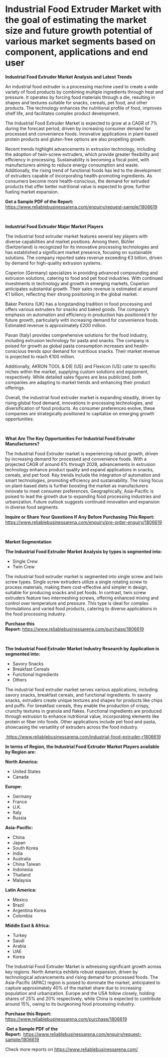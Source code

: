 <p><h1>Industrial Food Extruder Market with the goal of estimating the market size and future growth potential of various market segments based on component, applications and end user</h1></p><p><strong>Industrial Food Extruder Market Analysis and Latest Trends</strong></p>
<p><p>An industrial food extruder is a processing machine used to create a wide variety of food products by combining multiple ingredients through heat and pressure. It operates by forcing food materials through a die, resulting in shapes and textures suitable for snacks, cereals, pet food, and other products. The technology enhances the nutritional profile of food, improves shelf life, and facilitates complex product development.</p><p>The Industrial Food Extruder Market is expected to grow at a CAGR of 7% during the forecast period, driven by increasing consumer demand for processed and convenience foods. Innovative applications in plant-based protein products and gluten-free options are also propelling growth. </p><p>Recent trends highlight advancements in extrusion technology, including the adoption of twin-screw extruders, which provide greater flexibility and efficiency in processing. Sustainability is becoming a focal point, with manufacturers aiming to reduce energy consumption and waste. Additionally, the rising trend of functional foods has led to the development of extruders capable of incorporating health-promoting ingredients. As consumers become more health-conscious, the demand for extruded products that offer better nutritional value is expected to grow, further fueling market expansion.</p></p>
<p><strong>Get a Sample PDF of the Report:&nbsp;</strong> <a href="https://www.reliablebusinessarena.com/enquiry/request-sample/1806619?utm_campaign=2383&utm_medium=2&utm_source=Github&utm_content=ia&utm_term=20022025&utm_id=industrial-food-extruder">https://www.reliablebusinessarena.com/enquiry/request-sample/1806619</a></p>
<p>&nbsp;</p>
<p><strong>Industrial Food Extruder Major Market Players</strong></p>
<p><p>The industrial food extruder market features several key players with diverse capabilities and market positions. Among them, Bühler (Switzerland) is recognized for its innovative processing technologies and has established a significant market presence, focusing on sustainable solutions. The company reported sales revenue exceeding €3 billion, driven by demand for high-quality extrusion systems.</p><p>Coperion (Germany) specializes in providing advanced compounding and extrusion solutions, catering to food and pet food industries. With continued investments in technology and growth in emerging markets, Coperion anticipates substantial growth. Their sales revenue is estimated at around €1 billion, reflecting their strong positioning in the global market.</p><p>Baker Perkins (UK) has a longstanding tradition in food processing and offers various extruders for snacks and baked goods. The company’s emphasis on automation and efficiency in production has positioned it for future growth, particularly with increasing demand for convenience foods. Estimated revenue is approximately £200 million.</p><p>Pavan (Italy) provides comprehensive solutions for the food industry, including extrusion technology for pasta and snacks. The company is poised for growth as global pasta consumption increases and health-conscious trends spur demand for nutritious snacks. Their market revenue is projected to reach €100 million.</p><p>Additionally, AKRON TOOL & DIE (US) and Flexicon (US) cater to specific niches within the market, supplying custom solutions and equipment, respectively. While detailed sales figures are less publicized, both companies are adapting to market trends and enhancing their product offerings.</p><p>Overall, the industrial food extruder market is expanding steadily, driven by rising global food demand, innovations in processing technologies, and diversification of food products. As consumer preferences evolve, these companies are strategically positioned to capitalize on emerging growth opportunities.</p></p>
<p>&nbsp;</p>
<p><strong>What Are The Key Opportunities For Industrial Food Extruder Manufacturers?</strong></p>
<p><p>The Industrial Food Extruder market is experiencing robust growth, driven by increasing demand for processed and convenience foods. With a projected CAGR of around 6% through 2028, advancements in extrusion technology enhance product quality and expand applications in snacks, cereals, and pet food. Key trends include the integration of automation and smart technologies, promoting efficiency and sustainability. The rising focus on plant-based diets is further boosting the market as manufacturers innovate to meet consumer preferences. Geographically, Asia-Pacific is poised to lead the growth due to expanding food processing industries and urbanization. Future outlook suggests continued innovation and expansion in diverse food segments.</p></p>
<p><strong>Inquire or Share Your Questions If Any Before Purchasing This Report:</strong> <a href="https://www.reliablebusinessarena.com/enquiry/pre-order-enquiry/1806619?utm_campaign=2383&utm_medium=2&utm_source=Github&utm_content=ia&utm_term=20022025&utm_id=industrial-food-extruder">https://www.reliablebusinessarena.com/enquiry/pre-order-enquiry/1806619</a></p>
<p>&nbsp;</p>
<p><strong>Market Segmentation</strong></p>
<p><strong>The Industrial Food Extruder Market Analysis by types is segmented into:</strong></p>
<p><ul><li>Single Crew</li><li>Twin Crew</li></ul></p>
<p><p>The industrial food extruder market is segmented into single screw and twin screw types. Single screw extruders utilize a single rotating screw to process materials, making them cost-effective and simpler in design, suitable for producing snacks and pet foods. In contrast, twin screw extruders feature two intermeshing screws, offering enhanced mixing and control over temperature and pressure. This type is ideal for complex formulations and varied food products, catering to diverse applications in the food processing industry.</p></p>
<p><strong>Purchase this Report:&nbsp;</strong><a href="https://www.reliablebusinessarena.com/purchase/1806619?utm_campaign=2383&utm_medium=2&utm_source=Github&utm_content=ia&utm_term=20022025&utm_id=industrial-food-extruder">https://www.reliablebusinessarena.com/purchase/1806619</a></p>
<p>&nbsp;</p>
<p><strong>The Industrial Food Extruder Market Industry Research by Application is segmented into:</strong></p>
<p><ul><li>Savory Snacks</li><li>Breakfast Cereals</li><li>Functional Ingredients</li><li>Others</li></ul></p>
<p><p>The industrial food extruder market serves various applications, including savory snacks, breakfast cereals, and functional ingredients. In savory snacks, extruders create unique textures and shapes for products like chips and puffs. For breakfast cereals, they enable the production of crispy, crunchy textures in granola and flakes. Functional ingredients are produced through extrusion to enhance nutritional value, incorporating elements like protein or fiber into foods. Other applications include pet food and pasta, showcasing the versatility of extruders across the food industry.</p></p>
<p><a href="https://www.reliablebusinessarena.com/industrial-food-extruder-r1806619?utm_campaign=2383&utm_medium=2&utm_source=Github&utm_content=ia&utm_term=20022025&utm_id=industrial-food-extruder">&nbsp;https://www.reliablebusinessarena.com/industrial-food-extruder-r1806619</a></p>
<p><strong>In terms of Region, the Industrial Food Extruder Market Players available by Region are:</strong></p>
<p>
    <p> <strong> North America: </strong>
        <ul>
            <li>United States</li>
            <li>Canada</li>
        </ul>
        </p> 
    <p> <strong> Europe: </strong>
        <ul>
            <li>Germany</li>
            <li>France</li>
            <li>U.K.</li>
            <li>Italy</li>
            <li>Russia</li>
        </ul>
        </p> 
    <p> <strong> Asia-Pacific: </strong>
        <ul>
            <li>China</li>
            <li>Japan</li>
            <li>South Korea</li>
            <li>India</li>
            <li>Australia</li>
            <li>China Taiwan</li>
            <li>Indonesia</li>
            <li>Thailand</li>
            <li>Malaysia</li>
        </ul>
        </p> 
    <p> <strong> Latin America: </strong>
        <ul>
            <li>Mexico</li>
            <li>Brazil</li>
            <li>Argentina Korea</li>
            <li>Colombia</li>
        </ul>
        </p> 
    <p> <strong> Middle East & Africa: </strong>
        <ul>
            <li>Turkey</li>
            <li>Saudi</li>
            <li>Arabia</li>
            <li>UAE</li>
            <li>Korea</li>
        </ul>
    </p>
    </p>
<p><p>The Industrial Food Extruder Market is witnessing significant growth across key regions. North America exhibits robust expansion, driven by technological advancements and rising demand for processed foods. The Asia-Pacific (APAC) region is poised to dominate the market, anticipated to capture approximately 40% of the market share due to increasing population and urbanization. Europe and the USA follow closely, holding shares of 25% and 20% respectively, while China is expected to contribute around 15%, owing to its burgeoning food processing industry.</p></p>
<p><strong>Purchase this Report: </strong><a href="https://www.reliablebusinessarena.com/purchase/1806619?utm_campaign=2383&utm_medium=2&utm_source=Github&utm_content=ia&utm_term=20022025&utm_id=industrial-food-extruder">https://www.reliablebusinessarena.com/purchase/1806619</a></p>
<p>&nbsp;<strong>Get a Sample PDF of the Report:&nbsp;&nbsp;</strong><a href="https://www.reliablebusinessarena.com/enquiry/request-sample/1806619?utm_campaign=2383&utm_medium=2&utm_source=Github&utm_content=ia&utm_term=20022025&utm_id=industrial-food-extruder">https://www.reliablebusinessarena.com/enquiry/request-sample/1806619</a></p>
<p><strong></strong></p>
<p>Check more reports on <a href="https://www.reliablebusinessarena.com/?utm_campaign=2383&utm_medium=2&utm_source=Github&utm_content=ia&utm_term=20022025&utm_id=industrial-food-extruder">https://www.reliablebusinessarena.com/</a></p>